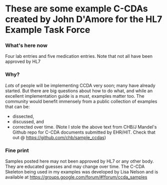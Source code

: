 # These are some example C-CDAs created by John D'Amore for the HL7 Example Task Force


### What's here now
Four lab entries and five medication entries. Note that not all have been approved by HL7

### Why?
*Lots* of people will be implementing CCDA very soon; many have already started.
But there are big questions about how to do what, and while an excellent 
implementation guide is a must, examples matter too.  The community would
benefit immensely from a public collection of examples that can be:
 * dissected,
 * discussed, and 
 * corrected over time.
(Note I stole the above text from CHB/J Mandel's Github repo for C-CDA documents submitted by EHR/HIT. Check that out @ https://github.com/chb/sample_ccdas)

### Fine print
Samples posted here may not been approved by HL7 or any other body. They are educated guesses and may change over time. The C-CDA Skeleton being used in my examples was developed by Lisa Nelson and is available at https://groups.google.com/forum/#!forum/ccda_samples
